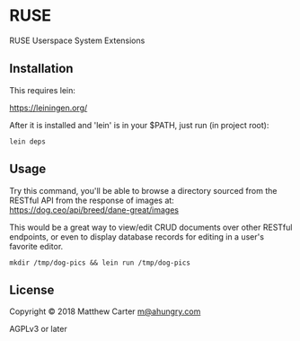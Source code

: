 # RUSE

RUSE Userspace System Extensions

## Installation

This requires lein:

https://leiningen.org/

After it is installed and 'lein' is in your $PATH, just run (in
project root):

```
lein deps
```

## Usage

Try this command, you'll be able to browse a directory sourced from
the RESTful API from the response of images at: https://dog.ceo/api/breed/dane-great/images

This would be a great way to view/edit CRUD documents over other
RESTful endpoints, or even to display database records for editing in
a user's favorite editor.

```
mkdir /tmp/dog-pics && lein run /tmp/dog-pics
```

## License

Copyright © 2018 Matthew Carter <m@ahungry.com>

AGPLv3 or later
